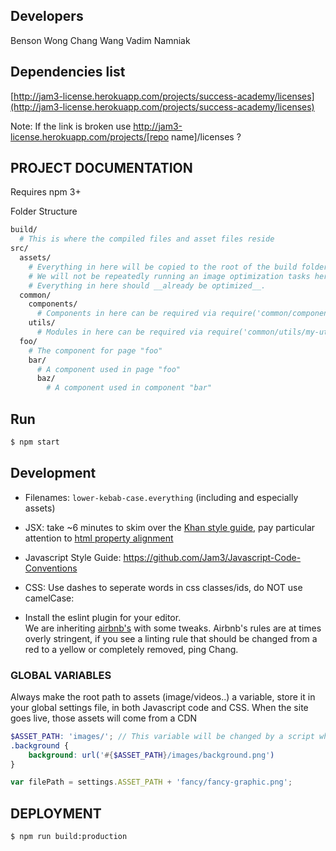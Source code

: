 ## Developers
Benson Wong
Chang Wang
Vadim Namniak

## Dependencies list
[http://jam3-license.herokuapp.com/projects/success-academy/licenses](http://jam3-license.herokuapp.com/projects/success-academy/licenses)

Note: If the link is broken use http://jam3-license.herokuapp.com/projects/[repo name]/licenses ?

## PROJECT DOCUMENTATION

Requires npm 3+

Folder Structure
```bash
build/
  # This is where the compiled files and asset files reside
src/
  assets/
    # Everything in here will be copied to the root of the build folder
    # We will not be repeatedly running an image optimization tasks here
    # Everything in here should __already be optimized__.
  common/
    components/
      # Components in here can be required via require('common/components/my-component')
    utils/
      # Modules in here can be required via require('common/utils/my-util')
  foo/
    # The component for page "foo"
    bar/
      # A component used in page "foo"
      baz/
        # A component used in component "bar"
```

## Run

```bash
$ npm start
```

## Development

- Filenames: `lower-kebab-case.everything` (including and especially assets)

- JSX: take ~6 minutes to skim over the [Khan style guide](https://github.com/Khan/style-guides/blob/master/style/react.md), pay particular attention to [html property alignment](https://github.com/Khan/style-guides/blob/master/style/react.md#align-and-sort-html-properties)  

- Javascript Style Guide: https://github.com/Jam3/Javascript-Code-Conventions

- CSS: Use dashes to seperate words in css classes/ids, do NOT use camelCase:

- Install the eslint plugin for your editor.  
  We are inheriting [airbnb's](https://github.com/airbnb/javascript) with some tweaks.
  Airbnb's rules are at times overly stringent, if you see a linting rule that should be changed from a red to a yellow or completely removed, ping Chang.

### GLOBAL VARIABLES

Always make the root path to assets (image/videos..) a variable, store it in your global settings file, in both Javascript code and CSS. When the site goes live, those assets will come from a CDN

```scss
$ASSET_PATH: 'images/'; // This variable will be changed by a script when pushing to production or other environments
.background {
    background: url('#{$ASSET_PATH}/images/background.png')
}
```

```javascript
var filePath = settings.ASSET_PATH + 'fancy/fancy-graphic.png';
```

## DEPLOYMENT

```bash
$ npm run build:production
```

